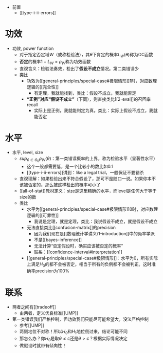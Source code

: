 - 前置
  - [[type-i-ii-errors]]

# 功效
- 功效, power function
  - 对于指定否定域$W$（或称检验法），其$\theta$下肯定的概率$L_W(\theta)$称为OC函数
  - **否定**的概率$1-L_W=\rho_W$称为功效函数
  - 直观含义：检验法奏效，检出了**假设不成立**情况。第二类错误少
  - 类比
    - 功效为[[general-principles/special-case#极限情形]]1时，对应数理逻辑的[[完全性]]
      - 有定理，我就能找到，类比：假设不成立，我就能否定
    - **“正例”对应“假设不成立”**（下同），则直接类比[[2-eval]]的召回率recall
      - 实际上是正例，我就能判定为真，类比：实际上假设不成立，我就能否定
# 水平
- 水平, level, size
  - $sup_{\theta\in \Theta_0}\rho_W(\theta)$：第一类错误概率的上界，称为检验水平（显著性水平）
    - 这个一般都需要低，是一个比较小的数比如0.1
    - [[type-i-ii-errors]]讲到：like a legal trial，一般保证不要错杀
  - 直观理解：如果检验出来不符合假设了，那可不是随口一说。如果你本不该被否定的，那么被这样检出的概率可小了
  - [[all-of-stat]]教材定义：size是这里精确的水平，而level是任何大于等于size的数
  - 类比
    - 水平为[[general-principles/special-case#极限情形]]0时，对应数理逻辑的[[可靠性]]
      - 我说是定理，就是定理，类比：我说假设不成立，就是假设不成立
    - 无法直接类比[[confusion-matrix]]的precision
      - 因为我们现在是[[数理统计学讲义/1-introduction]]中的频率学派
      - 不是[[bayes-inference]]
      - 无法计算“否定假设时，确实应该被否定的概率”
      - 联系：[[confidence-interval#interpretation]]
    - [[general-principles/special-case#极限情形]]：水平为0，所有实际上满足$H_0$的都不会被否定，相当于所有的负例都不会被判正，这时准确率precision为100%
# 联系
- 两者之间有[[tradeoff]]
  - 由两者，定义优良标准[[UMP]]
- 第一类错误我们严格控制，但功效我们只能尽可能希望大，没法严格控制
  - 参考[[UMP]]
  - 两侧地位不对称！所以$H_0$和$H_1$地位倒过来，结论可能不同
  - 那怎么办？你$H_0$是取$\theta\le c$还是$\theta>c$？根据实际情况决定
  - 做假设时就带有倾向性！